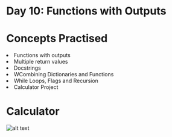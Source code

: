# Day 10: Functions with Outputs

# Concepts Practised
<li> Functions with outputs </li>
<li> Multiple return values </li>
<li> Docstrings </li>
<li> WCombining Dictionaries and Functions</li>
<li> While Loops, Flags and Recursion </li>
<li> Calculator Project </li>

# Calculator
![alt text](https://github.com/marroth2808/100-Days-of-Code-The-Complete-Python-Pro-Bootcamp/blob/main/Day%2010/Calculator.gif)

